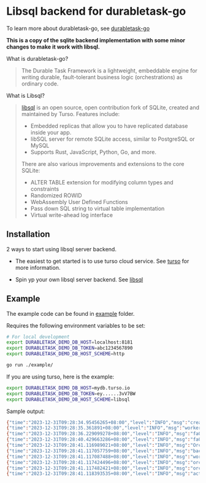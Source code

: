 # Libsql backend for durabletask-go

To learn more about durabletask-go, see [durabletask-go](https://github.com/microsoft/durabletask-go)

**This is a copy of the sqlite backend implementation with some minor changes to make it work with libsql.**

What is durabletask-go?

> The Durable Task Framework is a lightweight, embeddable engine for writing durable, fault-tolerant business logic (orchestrations) as ordinary code. 

What is Libsql?

> [libsql](https://github.com/tursodatabase/libsql) is an open source, open contribution fork of SQLite, created and maintained by Turso.
> Features include:
> * Embedded replicas that allow you to have replicated database inside your app.
> * libSQL server for remote SQLite access, similar to PostgreSQL or MySQL
> * Supports Rust, JavaScript, Python, Go, and more.
> 
> There are also various improvements and extensions to the core SQLite:
> 
> * ALTER TABLE extension for modifying column types and constraints
> * Randomized ROWID
> * WebAssembly User Defined Functions
> * Pass down SQL string to virtual table implementation
> * Virtual write-ahead log interface
>

## Installation

2 ways to start using libsql server backend.

* The easiest to get started is to use turso cloud service.  See [turso](https://turso.io) for more information.

* Spin yp your own libsql server backend.  See [libsql](https://github.com/tursodatabase/libsql)

## Example

The example code can be found in [example](example) folder.

Requires the following environment variables to be set:

```bash
# For local development
export DURABLETASK_DEMO_DB_HOST=localhost:8181
export DURABLETASK_DEMO_DB_TOKEN=abc1234567890
export DURABLETASK_DEMO_DB_HOST_SCHEME=http

go run ./example/
```

If you are using turso, here is the example:

```bash
export DURABLETASK_DEMO_DB_HOST=mydb.turso.io
export DURABLETASK_DEMO_DB_TOKEN=ey......3vV7BW
export DURABLETASK_DEMO_DB_HOST_SCHEME=libsql
```

Sample output:

```bash
{"time":"2023-12-31T09:28:34.95456265+08:00","level":"INFO","msg":"creating the task registry","orchestrator":"SimpleOrchestration"}
{"time":"2023-12-31T09:28:35.361891+08:00","level":"INFO","msg":"worker started with backend host: libsql://maximum-spirit-balchua.turso.io"}
{"time":"2023-12-31T09:28:36.229099278+08:00","level":"INFO","msg":"fa0208b1-a743-400f-a4db-f36c9f64e425: starting new 'SimpleOrchestration' instance with ID = 'fa0208b1-a743-400f-a4db-f36c9f64e425'."}
{"time":"2023-12-31T09:28:40.429663286+08:00","level":"INFO","msg":"fa0208b1-a743-400f-a4db-f36c9f64e425: 'SimpleOrchestration' completed with a COMPLETED status."}
{"time":"2023-12-31T09:28:41.116989021+08:00","level":"INFO","msg":"Orchestration completed: [{1 John Doe 30} {4 Lily Smith 35}]"}
{"time":"2023-12-31T09:28:41.117057759+08:00","level":"INFO","msg":"backend stopping..."}
{"time":"2023-12-31T09:28:41.117087488+08:00","level":"INFO","msg":"workers stopping and draining..."}
{"time":"2023-12-31T09:28:41.117424496+08:00","level":"INFO","msg":"orchestration-processor: received cancellation signal"}
{"time":"2023-12-31T09:28:41.117482421+08:00","level":"INFO","msg":"orchestration-processor: stopped listening for new work items"}
{"time":"2023-12-31T09:28:41.118393535+08:00","level":"INFO","msg":"activity-processor: received cancellation signal"}
```

